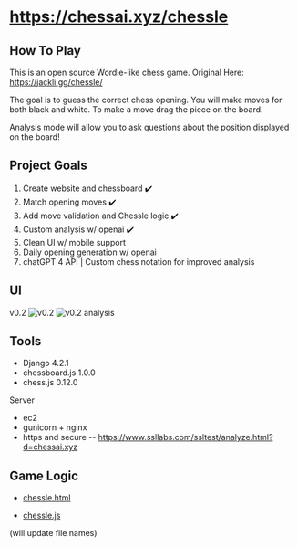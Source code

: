 # https://chessai.xyz/chessle

## How To Play
This is an open source Wordle-like chess game. Original Here: https://jackli.gg/chessle/

The goal is to guess the correct chess opening. You will make moves for both black and white. To make a move drag the piece on the board.

Analysis mode will allow you to ask questions about the position displayed on the board!

## Project Goals 

1. Create website and chessboard :heavy_check_mark:
2. Match opening moves :heavy_check_mark: 
3. Add move validation and Chessle logic :heavy_check_mark:
4. Custom analysis w/ openai :heavy_check_mark:
5. Clean UI w/ mobile support
6. Daily opening generation w/ openai
7. chatGPT 4 API | Custom chess notation for improved analysis 


## UI 
v0.2
![v0.2](https://i.imgur.com/lFcym1O.png)
![v0.2 analysis](https://i.imgur.com/Fo2DAXd.png)

## Tools
- Django 4.2.1
- chessboard.js 1.0.0
- chess.js 0.12.0

Server
- ec2
- gunicorn + nginx
- https and secure -- https://www.ssllabs.com/ssltest/analyze.html?d=chessai.xyz

## Game Logic

- [chessle.html](https://github.com/ConnerMcCarthy/chessAI/blob/main/chessAI-project/chessle/templates/home.html) 

- [chessle.js](https://github.com/ConnerMcCarthy/chessAI/blob/main/chessAI-project/chessle/static/js/setupboard.js)

(will update file names)
